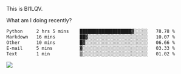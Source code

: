 This is BI1LQV.

What am I doing recently?

<!--START_SECTION:waka-->

```txt
Python     2 hrs 5 mins    ███████████████████▓░░░░░   78.78 %
Markdown   16 mins         ██▓░░░░░░░░░░░░░░░░░░░░░░   10.07 %
Other      10 mins         █▓░░░░░░░░░░░░░░░░░░░░░░░   06.66 %
E-mail     5 mins          ▓░░░░░░░░░░░░░░░░░░░░░░░░   03.33 %
Text       1 min           ▒░░░░░░░░░░░░░░░░░░░░░░░░   01.02 %
```

<!--END_SECTION:waka-->

<img src="https://github-readme-stats.vercel.app/api?username=bi1lqv&show_icons=true&count_private=true">
